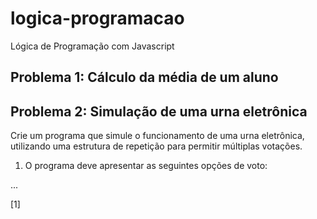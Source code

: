 # logica-programacao
Lógica de Programação com Javascript

## Problema 1: Cálculo da média de um aluno

## Problema 2: Simulação de uma urna eletrônica

Crie um programa que simule o funcionamento de uma urna eletrônica, utilizando uma estrutura de repetição para permitir múltiplas votações.

1. O programa deve apresentar as seguintes opções de voto:

...

[1]


